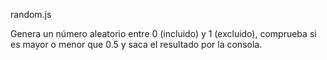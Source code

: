 random.js

Genera un número aleatorio entre 0 (incluido) y 1 (excluido),
comprueba si es mayor o menor que 0.5 y saca el resultado por la consola.
